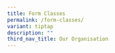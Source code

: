 ```yaml
---
title: Form Classes
permalink: /form-classes/
variant: tiptap
description: ""
third_nav_title: Our Organisation
---
```


